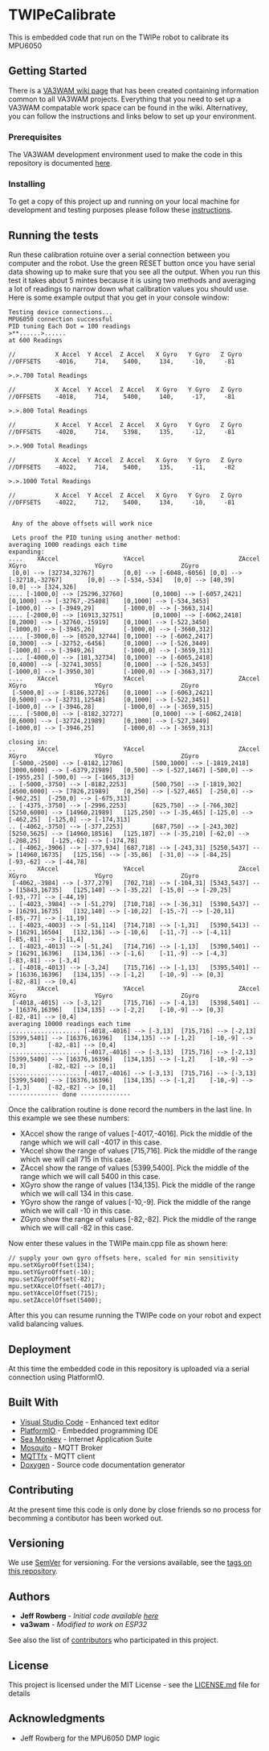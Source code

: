 # TWIPeCalibrate
This is embedded code that run on the TWIPe robot to calibrate its MPU6050

## Getting Started

There is a [VA3WAM wiki page](https://github.com/va3wam/va3wam.github.io/wiki) that has been created containing information common to all VA3WAM projects. Everything that you need to set up a VA3WAM compatable work space can be found in the wiki. Alternativey, you can follow the instructions and links below to set up your environment.  

### Prerequisites

The VA3WAM development environment used to make the code in this repository is documented [here](https://github.com/va3wam/va3wam.github.io/wiki/Tools).

### Installing

To get a copy of this project up and running on your local machine for development and testing purposes please follow these [instructions](https://github.com/va3wam/va3wam.github.io/wiki/Software-Version-Control).

## Running the tests

Run these calibration rotuine over a serial connection between you computer and the robot. Use the green RESET button once you have serial data showing up to make sure that you see all the output. When you run this test it takes about 5 mintes because it is using two methods  and averaging a lot of readings to narrow down what calibration values you should use. Here is some example output that you get in your console window:

```Initializing I2C devices...
Testing device connections...
MPU6050 connection successful
PID tuning Each Dot = 100 readings
>**......>......
at 600 Readings

//           X Accel  Y Accel  Z Accel   X Gyro   Y Gyro   Z Gyro
//OFFSETS    -4016,     714,    5400,     134,     -10,     -81

>.>.700 Total Readings

//           X Accel  Y Accel  Z Accel   X Gyro   Y Gyro   Z Gyro
//OFFSETS    -4018,     714,    5400,     140,     -17,     -81

>.>.800 Total Readings

//           X Accel  Y Accel  Z Accel   X Gyro   Y Gyro   Z Gyro
//OFFSETS    -4020,     714,    5398,     135,     -12,     -81

>.>.900 Total Readings

//           X Accel  Y Accel  Z Accel   X Gyro   Y Gyro   Z Gyro
//OFFSETS    -4022,     714,    5400,     135,     -11,     -82

>.>.1000 Total Readings

//           X Accel  Y Accel  Z Accel   X Gyro   Y Gyro   Z Gyro
//OFFSETS    -4022,     712,    5400,     134,     -10,     -81


 Any of the above offsets will work nice 

 Lets proof the PID tuning using another method:
averaging 1000 readings each time
expanding:
....    XAccel                  YAccel                          ZAccel                  XGyro                   YGyro                   ZGyro
 [0,0] --> [32734,32767]        [0,0] --> [-6048,-6056] [0,0] --> [-32718,-32767]       [0,0] --> [-534,-534]   [0,0] --> [40,39]       [0,0] --> [324,326]
.... [-1000,0] --> [25296,32760]        [0,1000] --> [-6057,2421]       [0,1000] --> [-32767,-25408]    [0,1000] --> [-534,3453]        [-1000,0] --> [-3949,29]        [-1000,0] --> [-3663,314]
.... [-2000,0] --> [16913,32751]        [0,1000] --> [-6062,2418]       [0,2000] --> [-32760,-15919]    [0,1000] --> [-522,3450]        [-1000,0] --> [-3945,26]        [-1000,0] --> [-3660,312]
.... [-3000,0] --> [8520,32744] [0,1000] --> [-6062,2417]       [0,3000] --> [-32752,-6456]     [0,1000] --> [-526,3449]        [-1000,0] --> [-3949,26]        [-1000,0] --> [-3659,313]
.... [-4000,0] --> [181,32734]  [0,1000] --> [-6065,2418]       [0,4000] --> [-32741,3055]      [0,1000] --> [-526,3453]        [-1000,0] --> [-3950,30]        [-1000,0] --> [-3663,317]
....    XAccel                  YAccel                          ZAccel                  XGyro                   YGyro                   ZGyro
 [-5000,0] --> [-8186,32726]    [0,1000] --> [-6063,2421]       [0,5000] --> [-32731,12548]     [0,1000] --> [-522,3451]        [-1000,0] --> [-3946,28]        [-1000,0] --> [-3659,315]
.... [-5000,0] --> [-8182,32727]        [0,1000] --> [-6062,2418]       [0,6000] --> [-32724,21989]     [0,1000] --> [-527,3449]        [-1000,0] --> [-3946,25]        [-1000,0] --> [-3659,313]

closing in:
..      XAccel                  YAccel                          ZAccel                  XGyro                   YGyro                   ZGyro
 [-5000,-2500] --> [-8182,12706]        [500,1000] --> [-1819,2418]     [3000,6000] --> [-6379,21989]   [0,500] --> [-527,1467] [-500,0] --> [-1955,25] [-500,0] --> [-1665,313]
.. [-5000,-3750] --> [-8182,2253]       [500,750] --> [-1819,302]       [4500,6000] --> [7826,21989]    [0,250] --> [-527,465]  [-250,0] --> [-962,25]  [-250,0] --> [-675,313]
.. [-4375,-3750] --> [-2996,2253]       [625,750] --> [-766,302]        [5250,6000] --> [14960,21989]   [125,250] --> [-35,465] [-125,0] --> [-462,25]  [-125,0] --> [-174,313]
.. [-4062,-3750] --> [-377,2253]        [687,750] --> [-243,302]        [5250,5625] --> [14960,18516]   [125,187] --> [-35,210] [-62,0] --> [-208,25]   [-125,-62] --> [-174,78]
.. [-4062,-3906] --> [-377,934] [687,718] --> [-243,31] [5250,5437] --> [14960,16735]   [125,156] --> [-35,86]  [-31,0] --> [-84,25]    [-93,-62] --> [-44,78]
..      XAccel                  YAccel                          ZAccel                  XGyro                   YGyro                   ZGyro
 [-4062,-3984] --> [-377,279]   [702,718] --> [-104,31] [5343,5437] --> [15843,16735]   [125,140] --> [-35,22]  [-15,0] --> [-20,25]    [-93,-77] --> [-44,19]
.. [-4023,-3984] --> [-51,279]  [710,718] --> [-36,31]  [5390,5437] --> [16291,16735]   [132,140] --> [-10,22]  [-15,-7] --> [-20,11]   [-85,-77] --> [-11,19]
.. [-4023,-4003] --> [-51,114]  [714,718] --> [-1,31]   [5390,5413] --> [16291,16504]   [132,136] --> [-10,6]   [-11,-7] --> [-4,11]    [-85,-81] --> [-11,4]
.. [-4023,-4013] --> [-51,24]   [714,716] --> [-1,13]   [5390,5401] --> [16291,16396]   [134,136] --> [-1,6]    [-11,-9] --> [-4,3]     [-83,-81] --> [-3,4]
.. [-4018,-4013] --> [-3,24]    [715,716] --> [-1,13]   [5395,5401] --> [16336,16396]   [134,135] --> [-1,2]    [-10,-9] --> [0,3]      [-82,-81] --> [0,4]
..      XAccel                  YAccel                          ZAccel                  XGyro                   YGyro                   ZGyro
 [-4018,-4015] --> [-3,12]      [715,716] --> [-4,13]   [5398,5401] --> [16376,16396]   [134,135] --> [-2,2]    [-10,-9] --> [0,3]      [-82,-81] --> [0,4]
averaging 10000 readings each time
.................... [-4018,-4016] --> [-3,13]  [715,716] --> [-2,13]   [5399,5401] --> [16376,16396]   [134,135] --> [-1,2]    [-10,-9] --> [0,3]      [-82,-81] --> [0,4]
.................... [-4017,-4016] --> [-3,13]  [715,716] --> [-2,13]   [5399,5400] --> [16376,16396]   [134,135] --> [-1,2]    [-10,-9] --> [0,3]      [-82,-82] --> [0,1]
.................... [-4017,-4016] --> [-3,13]  [715,716] --> [-3,13]   [5399,5400] --> [16376,16396]   [134,135] --> [-1,2]    [-10,-9] --> [-1,3]     [-82,-82] --> [0,1]
-------------- done --------------
```
Once the calibration routine is done record the numbers in the last line. In this example we see these numbers:

<ul>
<li>XAccel show the range of values [-4017,-4016]. Pick the middle of the range which we will call -4017 in this case.</li> 
<li>YAccel show the range of values [715,716]. Pick the middle of the range which we will call 715 in this case.</li> 
<li>ZAccel show the range of values [5399,5400]. Pick the middle of the range which we will call 5400 in this case.</li> 
<li>XGyro show the range of values [134,135]. Pick the middle of the range which we will call 134 in this case.</li> 
<li>YGyro show the range of values [-10,-9]. Pick the middle of the range which we will call -10 in this case.</li> 
<li>ZGyro show the range of values [-82,-82]. Pick the middle of the range which we will call -82 in this case.</li> 
</ul>

Now enter these values in the TWIPe main.cpp file as shown here:
```
// supply your own gyro offsets here, scaled for min sensitivity
mpu.setXGyroOffset(134);
mpu.setYGyroOffset(-10);
mpu.setZGyroOffset(-82);
mpu.setXAccelOffset(-4017);
mpu.setYAccelOffset(715);
mpu.setZAccelOffset(5400);
```
After this you can resume running the TWIPe code on your robot and expect valid balancing values.
## Deployment

At this time the embedded code in this repository is uploaded via a serial connection using PlatformIO. 

## Built With

* [Visual Studio Code](https://code.visualstudio.com/) - Enhanced text editor
* [PlatformIO](https://platformio.org/) - Embedded programming IDE
* [Sea Monkey](https://www.seamonkey-project.org/) - Internet Application Suite
* [Mosquito](https://mosquitto.org/) - MQTT Broker
* [MQTTfx](http://mqttfx.org/) - MQTT client
* [Doxygen](http://www.doxygen.nl/) - Source code documentation generator

## Contributing

At the present time this code is only done by close friends so no process for becomming a contibutor has been worked out.

## Versioning

We use [SemVer](http://semver.org/) for versioning. For the versions available, see the [tags on this repository](https://github.com/va3wam/TWIPe/tags).

## Authors

* **Jeff Rowberg** - *Initial code available [here](https://github.com/jrowberg/i2cdevlib/tree/master/Arduino/MPU6050)*
* **va3wam** - *Modified to work on ESP32* 

See also the list of [contributors](https://github.com/va3wam/TWIPe/contributors) who participated in this project.

## License

This project is licensed under the MIT License - see the [LICENSE.md](LICENSE.md) file for details

## Acknowledgments

* Jeff Rowberg for the MPU6050 DMP logic
